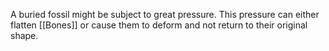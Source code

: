 A buried fossil might be subject to great pressure. This pressure can either flatten [[Bones]] or cause them to deform and not return to their original shape.